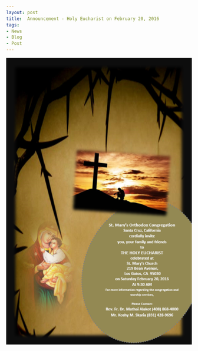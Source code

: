 ```yaml
---
layout: post
title:  Announcement - Holy Eucharist on February 20, 2016
tags:
- News
- Blog
- Post
---
```


<p><img src="assets/images/2016-02-20.png" alt="Holy Eucharist" /></p>


